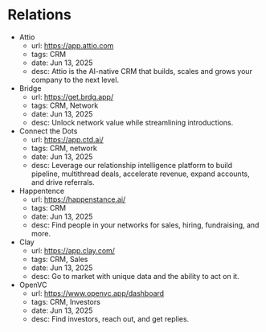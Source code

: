 # Relations

- Attio
  - url: https://app.attio.com
  - tags: CRM
  - date: Jun 13, 2025
  - desc: Attio is the AI-native CRM that builds, scales and grows your company to the next level.
- Bridge
  - url: https://get.brdg.app/
  - tags: CRM, Network
  - date: Jun 13, 2025
  - desc: Unlock network value while streamlining introductions.
- Connect the Dots
  - url: https://app.ctd.ai/
  - tags: CRM, network
  - date: Jun 13, 2025
  - desc: Leverage our relationship intelligence platform to build pipeline, multithread deals, accelerate revenue, expand accounts, and drive referrals.
- Happentence
  - url: https://happenstance.ai/
  - tags: CRM
  - date: Jun 13, 2025
  - desc: Find people in your networks for sales, hiring, fundraising, and more.
- Clay
  - url: https://app.clay.com/
  - tags: CRM, Sales
  - date: Jun 13, 2025
  - desc: Go to market with unique data and the ability to act on it.
- OpenVC
  - url: https://www.openvc.app/dashboard
  - tags: CRM, Investors
  - date: Jun 13, 2025
  - desc: Find investors, reach out, and get replies.